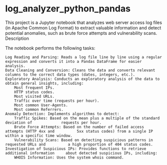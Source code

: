 # log_analyzer_python_pandas

This project is a Jupyter notebook that analyzes web server access log files (in Apache Common Log Format) to extract valuable information and detect potential anomalies, such as brute force attempts and vulnerability scans.
Description

The notebook performs the following tasks:

    Log Reading and Parsing: Reads a log file line by line using a regular expression and converts it into a Pandas DataFrame for easier analysis.
    Data Cleaning and Conversion: Cleans the data and converts relevant columns to the correct data types (dates, integers, etc.).
    Exploratory Analysis: Conducts an exploratory analysis of the data to obtain general insights, including:
        Most frequent IPs.
        HTTP status codes.
        Most visited URLs.
        Traffic over time (requests per hour).
        Most common User-Agents.
        Most common Referrers.
    Anomaly Detection: Implements algorithms to detect:
        Traffic Spikes: Based on the mean plus a multiple of the standard deviation of             requests per hour.
        Brute Force Attempts: Based on the number of failed access attempts (HTTP 4xx and          5xx status codes) from a single IP within a specific time window.
        Vulnerability Scans: Based on detecting suspicious patterns in requested URLs and          a high proportion of 404 status codes.
    Investigation of Suspicious IPs: Provides functions to retrieve additional information     about detected suspicious IPs, including:
        WHOIS Information: Uses the system whois command.
